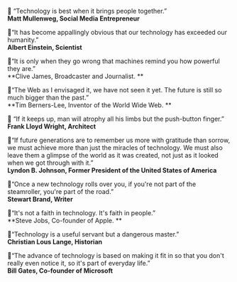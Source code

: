 
 :thought_balloon: “Technology is best when it brings people together.”  
**Matt Mullenweg, Social Media Entrepreneur**

:thought_balloon:“It has become appallingly obvious that our technology has exceeded our humanity.”  
**Albert Einstein, Scientist**

:thought_balloon:“It is only when they go wrong that machines remind you how powerful they are.”  
**Clive James, Broadcaster and Journalist. **

:thought_balloon:“The Web as I envisaged it, we have not seen it yet. The future is still so much bigger than the past.”  
**Tim Berners-Lee, Inventor of the World Wide Web. **

:thought_balloon: “If it keeps up, man will atrophy all his limbs but the push-button finger.”  
**Frank Lloyd Wright, Architect**

:thought_balloon:“If future generations are to remember us more with gratitude than sorrow, we must achieve more than just the miracles of technology. We must also leave them a glimpse of the world as it was created, not just as it looked when we got through with it.”  
**Lyndon B. Johnson, Former President of the United States of America**

:thought_balloon:“Once a new technology rolls over you, if you're not part of the steamroller, you're part of the road.”  
**Stewart Brand, Writer**

:thought_balloon:“It's not a faith in technology. It's faith in people.”  
**Steve Jobs, Co-founder of Apple. **

:thought_balloon:“Technology is a useful servant but a dangerous master.”  
**Christian Lous Lange, Historian**

:thought_balloon:“The advance of technology is based on making it fit in so that you don't really even notice it, so it's part of everyday life.”  
**Bill Gates, Co-founder of Microsoft**
